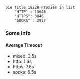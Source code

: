 
```mermaid
pie title 18228 Proxies in list
    "HTTP" : 13646
    "HTTPS": 3046
    "SOCKS" : 2957
```

### Some Info
#### Average Timeout

- mixed: 3.5s
- http: 1.6s
- https: 7.8s
- socks: 6.5s